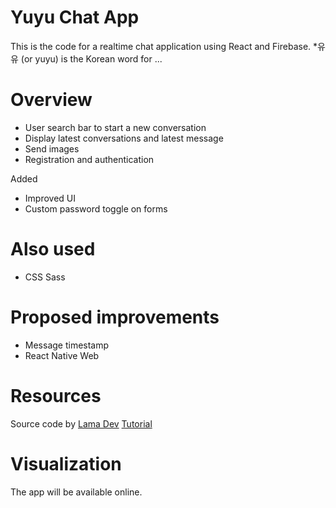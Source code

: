 # Yuyu Chat App
This is the code for a realtime chat application using React and Firebase. 
*유유 (or yuyu) is the Korean word for ...

# Overview
- User search bar to start a new conversation
- Display latest conversations and latest message
- Send images
- Registration and authentication

Added
- Improved UI
- Custom password toggle on forms

# Also used
- CSS Sass

# Proposed improvements
- Message timestamp
- React Native Web

# Resources
Source code by [Lama Dev](https://github.com/safak/youtube2022/tree/react-chat)
[Tutorial](https://www.youtube.com/watch?v=k4mjF4sPITE)

# Visualization
The app will be available online.
